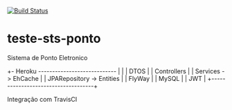 [![Build Status](https://travis-ci.org/alansvieceli/teste-sts-ponto-inteligente.svg?branch=master)](https://travis-ci.org/alansvieceli/teste-sts-ponto-inteligente)

# teste-sts-ponto
Sistema de Ponto Eletronico

+- Heroku ----------------------------
|                                     |
| DTOS                                |
| Controllers                         |
| Services -> EhCache                 | 
| JPARepository -> Entities           |
| FlyWay                              | 
| MySQL                               | 
| JWT                                 | 
+------------------------------------+

Integração com TravisCI
